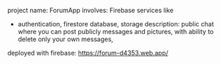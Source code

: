 project name: ForumApp
involves: Firebase services like 
- authentication, firestore database, storage
description: public chat where you can post publicly
messages and pictures, with ability to delete only your own messages,

deployed with firebase: https://forum-d4353.web.app/
